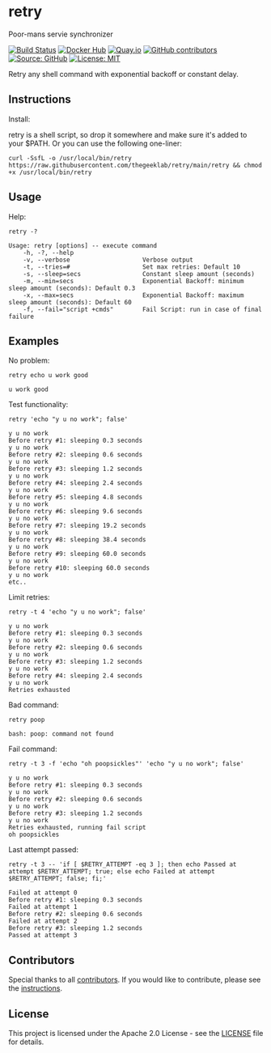 # retry

Poor-mans servie synchronizer

[![Build Status](https://ci.thegeeklab.de/api/badges/4/status.svg)](https://ci.thegeeklab.de/4)
[![Docker Hub](https://img.shields.io/badge/dockerhub-latest-blue.svg?logo=docker&logoColor=white)](https://hub.docker.com/r/thegeeklab/retry)
[![Quay.io](https://img.shields.io/badge/quay-latest-blue.svg?logo=docker&logoColor=white)](https://quay.io/repository/thegeeklab/retry)
[![GitHub contributors](https://img.shields.io/github/contributors/thegeeklab/retry)](https://github.com/thegeeklab/retry/graphs/contributors)
[![Source: GitHub](https://img.shields.io/badge/source-github-blue.svg?logo=github&logoColor=white)](https://github.com/thegeeklab/retry)
[![License: MIT](https://img.shields.io/github/license/thegeeklab/retry)](https://github.com/thegeeklab/retry/blob/main/LICENSE)

Retry any shell command with exponential backoff or constant delay.

## Instructions

Install:

retry is a shell script, so drop it somewhere and make sure it's added to your \$PATH. Or you can use the following one-liner:

```Shell
curl -SsfL -o /usr/local/bin/retry https://raw.githubusercontent.com/thegeeklab/retry/main/retry && chmod +x /usr/local/bin/retry
```

## Usage

Help:

```Shell
retry -?

Usage: retry [options] -- execute command
    -h, -?, --help
    -v, --verbose                    Verbose output
    -t, --tries=#                    Set max retries: Default 10
    -s, --sleep=secs                 Constant sleep amount (seconds)
    -m, --min=secs                   Exponential Backoff: minimum sleep amount (seconds): Default 0.3
    -x, --max=secs                   Exponential Backoff: maximum sleep amount (seconds): Default 60
    -f, --fail="script +cmds"        Fail Script: run in case of final failure
```

## Examples

No problem:

```Shell
retry echo u work good

u work good
```

Test functionality:

```Shell
retry 'echo "y u no work"; false'

y u no work
Before retry #1: sleeping 0.3 seconds
y u no work
Before retry #2: sleeping 0.6 seconds
y u no work
Before retry #3: sleeping 1.2 seconds
y u no work
Before retry #4: sleeping 2.4 seconds
y u no work
Before retry #5: sleeping 4.8 seconds
y u no work
Before retry #6: sleeping 9.6 seconds
y u no work
Before retry #7: sleeping 19.2 seconds
y u no work
Before retry #8: sleeping 38.4 seconds
y u no work
Before retry #9: sleeping 60.0 seconds
y u no work
Before retry #10: sleeping 60.0 seconds
y u no work
etc..
```

Limit retries:

```Shell
retry -t 4 'echo "y u no work"; false'

y u no work
Before retry #1: sleeping 0.3 seconds
y u no work
Before retry #2: sleeping 0.6 seconds
y u no work
Before retry #3: sleeping 1.2 seconds
y u no work
Before retry #4: sleeping 2.4 seconds
y u no work
Retries exhausted
```

Bad command:

```Shell
retry poop

bash: poop: command not found
```

Fail command:

```Shell
retry -t 3 -f 'echo "oh poopsickles"' 'echo "y u no work"; false'

y u no work
Before retry #1: sleeping 0.3 seconds
y u no work
Before retry #2: sleeping 0.6 seconds
y u no work
Before retry #3: sleeping 1.2 seconds
y u no work
Retries exhausted, running fail script
oh poopsickles
```

Last attempt passed:

```Shell
retry -t 3 -- 'if [ $RETRY_ATTEMPT -eq 3 ]; then echo Passed at attempt $RETRY_ATTEMPT; true; else echo Failed at attempt $RETRY_ATTEMPT; false; fi;'

Failed at attempt 0
Before retry #1: sleeping 0.3 seconds
Failed at attempt 1
Before retry #2: sleeping 0.6 seconds
Failed at attempt 2
Before retry #3: sleeping 1.2 seconds
Passed at attempt 3
```

## Contributors

Special thanks to all [contributors](https://github.com/thegeeklab/retry/graphs/contributors). If you would like to contribute, please see the [instructions](https://github.com/thegeeklab/retry/blob/main/CONTRIBUTING.md).

## License

This project is licensed under the Apache 2.0 License - see the [LICENSE](https://github.com/thegeeklab/retry/blob/main/LICENSE) file for details.
